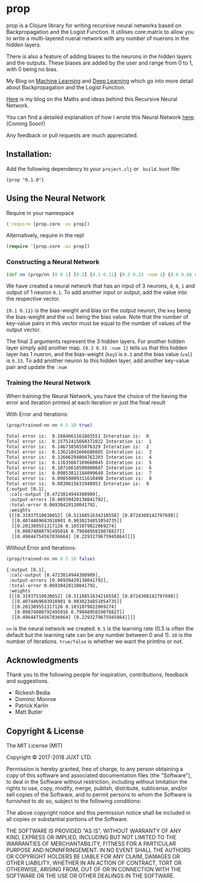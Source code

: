 # prop

prop is a Clojure library for writing recursive neural networks based on Backpropagation and the Logist Function. It utilises core.matrix to allow you to write a multi-layered nueral network with any number of nuerons in the hidden layers.

There is also a feature of adding biases to the neurons in the hidden layers and the outputs. These biases are added by the user and range from 0 to 1, with 0 being no bias.

My Blog on [Machine Learning](https://juxt.pro/blog/posts/machine-learning.html) and [Deep Learning](https://juxt.pro/blog/posts/deep-learning.html) which go into more detail about Backpropagation and the Logist Function. 

[Here](https://juxt.pro/blog/posts/neural-maths.html) is my blog on the Maths and ideas behind this Recursive Neural Network.

You can find a detailed explanation of how I wrote this Neural Network [here](). (Coming Soon!)

Any feedback or pull requests are much appreciated. 

## Installation:

Add the following dependency to your `project.clj` or ` build.boot` file:

```
[prop "0.1.0"]
```

## Using the Neural Network

Require in your namespace

```clojure
(:require [prop.core :as prop])
```

Alternatively, require in the repl
```clojure
(require '[prop.core :as prop])
```

### Constructing a Neural Network

```clojure
(def nn (prop/nn [0 0 1] [0.1] {0.1 0.11} {0.3 0.33 :num 1} {0.6 0.66 0.8 0.88 :num 2} {0.8 0.88 0.9 0.99 :num 2}))
```

We have created a neural network that has an input of 3 neurons, `0`, `0`, `1` and output of 1 neuron `0.1`. To add another input or output, add the value into the respective vector. 

`{0.1 0.11}` is the bias-weight and bias on the output neuron, the `key` being the bias-weight and the `val` being the bias value. Note that the number of key-value pairs in this vector must be equal to the number of values of the output vector.

The final 3 arguments represent the 3 hidden layers. For another hidden layer simply add another map. `{0.3 0.33 :num 1}` tells us that this hidden layer has 1 nueron, and the bias-weight (`key`) is `0.3` and the bias value (`val`) is `0.33`. To add another neuron to this hidden layer, add another key-value pair and update the `:num`

### Training the Neural Network

When training the Neural Network, you have the choice of the having the error and iteration printed at each iteration or just the final result

With Error and Iterations:

```clojure
(prop/trained-nn nn 0.5 10 true)
```
```
Total error is:  0.1684661161803551 Interation is:  0
Total error is:  0.15752415668372022 Interation is:  1
Total error is:  0.1467385655076329 Interation is:  2
Total error is:  0.13621841666686685 Interation is:  3
Total error is:  0.12606294004762203 Interation is:  4
Total error is:  0.11635667169660045 Interation is:  5
Total error is:  0.10716610500800687 Interation is:  6
Total error is:  0.09853811184099649 Interation is:  7
Total error is:  0.09050009311610498 Interation is:  8
Total error is:  0.0830615631948953 Interation is:  9
{:output [0.1],
 :calc-output [0.4723014944380909],
 :output-errors [0.06930420138041792],
 :total-error 0.06930420138041792,
 :weights
 [[[0.31937510630652] [0.5116851634216558] [0.8724308142797698]]
  [[0.4074469683918901 0.9030234851054735]]
  [[0.201389551317126 0.1031079822069274]
   [0.09874808792495016 0.7984895019078827]]
  [[0.49644754567036664] [0.2293279675945864]]]}
```

Without Error and Iterations:
```clojure
(prop/trained-nn nn 0.5 10 false)
```
```
{:output [0.1],
 :calc-output [0.4723014944380909],
 :output-errors [0.06930420138041792],
 :total-error 0.06930420138041792,
 :weights
 [[[0.31937510630652] [0.5116851634216558] [0.8724308142797698]]
  [[0.4074469683918901 0.9030234851054735]]
  [[0.201389551317126 0.1031079822069274]
   [0.09874808792495016 0.7984895019078827]]
  [[0.49644754567036664] [0.2293279675945864]]]}
```

`nn` is the neural network we created. `0.5` is the learning rate (0.5 is often the default but the learning rate can be any number between 0 and 1). `10` is the number of iterations. `true/false` is whether we want the printlns or not.

## Acknowledgments

Thank you to the following people for inspiration, contributions, feedback and suggestions.
* Rickesh Bedia
* Dominic Monroe
* Patrick Karlin
* Matt Butler

## Copyright & License

The MIT License (MIT)

Copyright © 2017-2018 JUXT LTD.

Permission is hereby granted, free of charge, to any person obtaining a copy of this software and associated documentation files (the "Software"), to deal in the Software without restriction, including without limitation the rights to use, copy, modify, merge, publish, distribute, sublicense, and/or sell copies of the Software, and to permit persons to whom the Software is furnished to do so, subject to the following conditions:

The above copyright notice and this permission notice shall be included in all copies or substantial portions of the Software.

THE SOFTWARE IS PROVIDED "AS IS", WITHOUT WARRANTY OF ANY KIND, EXPRESS OR IMPLIED, INCLUDING BUT NOT LIMITED TO THE WARRANTIES OF MERCHANTABILITY, FITNESS FOR A PARTICULAR PURPOSE AND NONINFRINGEMENT. IN NO EVENT SHALL THE AUTHORS OR COPYRIGHT HOLDERS BE LIABLE FOR ANY CLAIM, DAMAGES OR OTHER LIABILITY, WHETHER IN AN ACTION OF CONTRACT, TORT OR OTHERWISE, ARISING FROM, OUT OF OR IN CONNECTION WITH THE SOFTWARE OR THE USE OR OTHER DEALINGS IN THE SOFTWARE.
